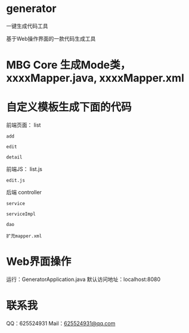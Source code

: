 # generator
一键生成代码工具

基于Web操作界面的一款代码生成工具

# MBG Core 生成Mode类，xxxxMapper.java, xxxxMapper.xml

# 自定义模板生成下面的代码

前端页面：
	list
	
	add
	
	edit
	
	detail
	
前端JS：
	list.js
	
	edit.js
	

后端
	controller
	
	service
	
	serviceImpl
	
	dao
	
	扩充mapper.xml
	
# Web界面操作
运行：GeneratorApplication.java
默认访问地址：localhost:8080

# 联系我
QQ：625524931
Mail：625524931@qq.com
